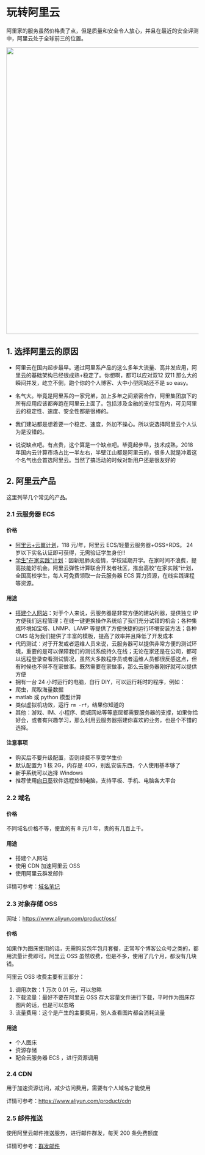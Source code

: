 # 玩转阿里云

阿里家的服务虽然价格贵了点，但是质量和安全令人放心，并且在最近的安全评测中，阿里云处于全球前三的位置。

<div align=center><img src="https://gitee.com/lei940324/picture/raw/master/img/2020/0614/202107.png" width="750" ></div>

## 1. 选择阿里云的原因

* 阿里云在国内起步最早。通过阿里系产品的这么多年大流量、高并发应用，阿里云的基础架构已经很成熟+稳定了。你想啊，都可以应对双12 双11 那么大的瞬间并发，屹立不倒，跑个你的个人博客、大中小型网站还不是 so easy。

* 名气大。毕竟是阿里系的一家兄弟，加上多年之间紧密合作，阿里集团旗下的所有应用应该都奔跑在阿里云上面了。包括涉及金融的支付宝在内，可见阿里云的稳定性、速度、安全性都是很棒的。

* 我们建站都是想着要一个稳定、速度，外加不操心。所以说选择阿里云个人认为是没错的。
* 说说缺点吧。有点贵，这个算是一个缺点吧。毕竟起步早，技术成熟，2018 年国内云计算市场占比一半左右，半壁江山都是阿里云的，很多人就是冲着这个名气也会首选阿里云。当然了搞活动的时候对新用户还是很友好的

## 2. 阿里云产品

这里列举几个常见的产品。

### 2.1 云服务器 ECS

#### 价格

* [阿里云+云翼计划](https://promotion.aliyun.com/ntms/act/campus2018.html?accounttraceid=22aca9b8-8f26-44f2-b514-d97cf21a6654&userCode=oitiwrd3)，118 元/年，阿里云 ECS/轻量云服务器+OSS+RDS。 24 岁以下实名认证即可获得，无需验证学生身份!!
* [学生"在家实践"计划](https://developer.aliyun.com/adc/student/?from=timeline)：因新冠肺炎疫情，学校延期开学。在家时间不浪费，提高技能好机会。阿里云弹性计算联合开发者社区，推出高校“在家实践“计划，全国高校学生，每人可免费领取一台云服务器 ECS 算力资源，在线实践课程等资源。

#### 用途

* [搭建个人网站](https://github.com/lei940324/toy/blob/master/笔记/python/搭建网站/搭建个人网站.md)：对于个人来说，云服务器是非常方便的建站利器，提供独立 IP 方便我们远程管理；在线一键更换操作系统给了我们充分试错的机会；各种集成环境如宝塔、LNMP、LAMP 等提供了方便快捷的运行环境安装方法；各种 CMS 站为我们提供了丰富的模板，提高了效率并且降低了开发成本
* 代码测试：对于开发或者运维人员来说，云服务器可以提供非常方便的测试环境，重要的是可以保障我们的测试系统持久在线；无论在家还是在公司，都可以远程登录查看测试情况，虽然大多数程序员或者运维人员都很反感这点，但有时候也不得不在家做事。既然需要在家做事，那么云服务器刚好就可以提供方便
* 拥有一台 24 小时运行的电脑，自行 DIY，可以运行耗时的程序，例如：
* 爬虫，爬取海量数据
* matlab 或 python 模型计算
* 类似虚拟机功效，运行 `rm -rf`，结果你知道的
* 其他：游戏、IM、小程序、商城网站等等底层都需要服务器的支撑，如果你恰好会，或者有兴趣学习，那么利用云服务器搭建你喜欢的业务，也是个不错的选择。

#### 注意事项

* 购买后不要升级配置，否则续费不享受学生价
* 默认配置为 1 核 2G，内存是 40G，别乱安装东西，个人使用基本够了
* 新手系统可以选择 Windows
* 推荐使用[向日葵](https://sunlogin.oray.com/personal/)软件远程控制电脑，支持平板、手机、电脑各大平台

### 2.2 域名

#### 价格

不同域名价格不等，便宜的有 8 元/1 年，贵的有几百上千。

#### 用途

* 搭建个人网站
* 使用 CDN 加速阿里云 OSS
* 使用阿里云群发邮件

详情可参考：[域名笔记](https://github.com/lei940324/toy/blob/master/笔记/python/搭建网站/域名笔记.md)

### 2.3 对象存储 OSS

网址：https://www.aliyun.com/product/oss/

#### 价格

如果作为图床使用的话，无需购买包年包月套餐，正常写个博客公众号之类的，都用流量计费即可。阿里云 OSS 虽然收费，但是不多，使用了几个月，都没有几块钱。

阿里云 OSS 收费主要有三部分：

1. 调用次数：1 万次 0.01 元，可以忽略
2. 下载流量：最好不要在阿里云 OSS 存大容量文件进行下载，平时作为图床存图片的话，也是可以忽略
3. 流量费用：这个是产生的主要费用，别人查看图片都会消耗流量

#### 用途

* 个人图床
* 资源存储
* 配合云服务器 ECS ，进行资源调用

### 2.4 CDN

用于加速资源访问，减少访问费用，需要有个人域名才能使用

详情可参考：https://www.aliyun.com/product/cdn

### 2.5 邮件推送

使用阿里云邮件推送服务，进行邮件群发，每天 200 条免费额度

详情可参考：[群发邮件](https://github.com/lei940324/toy/tree/master/小工具/群发邮件)



